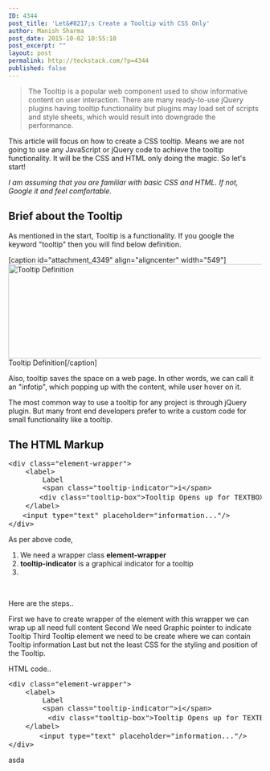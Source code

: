 ```yaml
---
ID: 4344
post_title: 'Let&#8217;s Create a Tooltip with CSS Only'
author: Manish Sharma
post_date: 2015-10-02 10:55:10
post_excerpt: ""
layout: post
permalink: http://teckstack.com/?p=4344
published: false
---
```

<blockquote>The Tooltip is a popular web component used to show informative content on user interaction. There are many ready-to-use jQuery plugins having tooltip functionality but plugins may load set of scripts and style sheets, which would result into downgrade the performance.</blockquote>
This article will focus on how to create a CSS tooltip. Means we are not going to use any JavaScript or jQuery code to achieve the tooltip functionality. It will be the CSS and HTML only doing the magic. So let's start!

<em>I am assuming that you are familiar with basic CSS and HTML. If not, Google it and feel comfortable.</em>
<h2>Brief about the Tooltip</h2>
As mentioned in the start, Tooltip is a functionality. If you google the keyword "tooltip" then you will find below definition.

[caption id="attachment_4349" align="aligncenter" width="549"]<img class="size-full wp-image-4349" src="http://teckstack.com/tsdir/wp-content/uploads/2015/10/tooltip-definition.png" alt="Tooltip Definition" width="549" height="187" /> Tooltip Definition[/caption]

Also, tooltip saves the space on a web page. In other words, we can call it an "infotip", which popping up with the content, while user hover on it.

The most common way to use a tooltip for any project is through jQuery plugin. But many front end developers prefer to write a custom code for small functionality like a tooltip.
<h2>The HTML Markup</h2>
<pre>&lt;div class="element-wrapper"&gt;
    &lt;label&gt;
        Label
        &lt;span class="tooltip-indicator"&gt;i&lt;/span&gt;
　　    &lt;div class="tooltip-box"&gt;Tooltip Opens up for TEXTBOX2&lt;/div&gt;
    &lt;/label&gt;
　　&lt;input type="text" placeholder="information..."/&gt;
&lt;/div&gt;</pre>
As per above code,
<ol>
	<li>We need a wrapper class <strong>element-wrapper </strong></li>
	<li><strong>tooltip-indicator</strong> is a graphical indicator for a tooltip</li>
	<li></li>
</ol>
&nbsp;

Here are the steps..

First we have to create wrapper of the element with this wrapper we can wrap up all need full content
Second We need Graphic pointer to indicate Tooltip
Third Tooltip element we need to be create where we can contain Tooltip information
Last but not the least CSS
for the styling and position of the Tooltip.

HTML code..
<pre>&lt;div class="element-wrapper"&gt;
    &lt;label&gt;
        Label
        &lt;span class="tooltip-indicator"&gt;i&lt;/span&gt;
　　      &lt;div class="tooltip-box"&gt;Tooltip Opens up for TEXTBOX2&lt;/div&gt;
    &lt;/label&gt;
　　    &lt;input type="text" placeholder="information..."/&gt;
&lt;/div&gt;
</pre>
asda